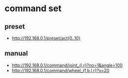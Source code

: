 # command set
## preset
- http://192.168.0.1/preset/act{0..10}

## manual
- http://192.168.0.1/command/joint_{l,r}?no=1&angle=100
- http://192.168.0.1/command/wheel_{f,b,l,r}?v=20
